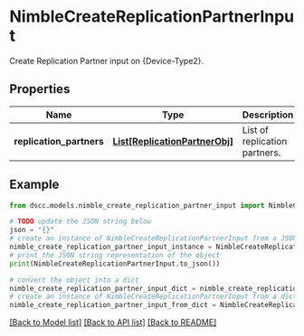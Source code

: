 # NimbleCreateReplicationPartnerInput

Create Replication Partner input on {Device-Type2}.

## Properties

Name | Type | Description | Notes
------------ | ------------- | ------------- | -------------
**replication_partners** | [**List[ReplicationPartnerObj]**](ReplicationPartnerObj.md) | List of replication partners. | 

## Example

```python
from dscc.models.nimble_create_replication_partner_input import NimbleCreateReplicationPartnerInput

# TODO update the JSON string below
json = "{}"
# create an instance of NimbleCreateReplicationPartnerInput from a JSON string
nimble_create_replication_partner_input_instance = NimbleCreateReplicationPartnerInput.from_json(json)
# print the JSON string representation of the object
print(NimbleCreateReplicationPartnerInput.to_json())

# convert the object into a dict
nimble_create_replication_partner_input_dict = nimble_create_replication_partner_input_instance.to_dict()
# create an instance of NimbleCreateReplicationPartnerInput from a dict
nimble_create_replication_partner_input_from_dict = NimbleCreateReplicationPartnerInput.from_dict(nimble_create_replication_partner_input_dict)
```
[[Back to Model list]](../README.md#documentation-for-models) [[Back to API list]](../README.md#documentation-for-api-endpoints) [[Back to README]](../README.md)


